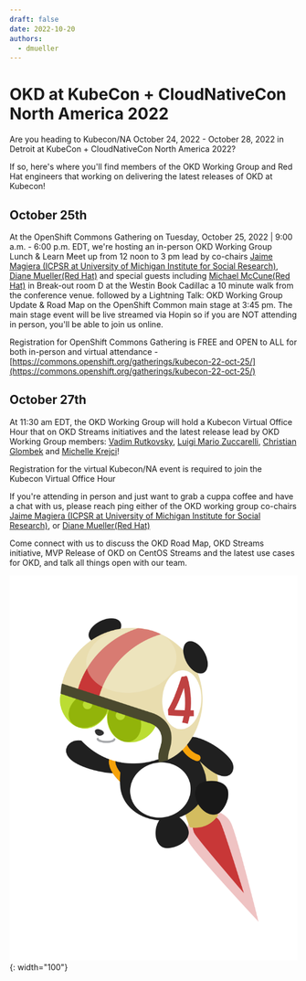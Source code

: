 ```yaml
---
draft: false
date: 2022-10-20
authors:
  - dmueller
---
```


# OKD at KubeCon + CloudNativeCon North America 2022

<!--- cSpell:ignore dmueller Kubecon Magiera ICPSR McCune Westin Hopin Vadim Rutkovsky Zuccarelli Glombek Krejci -->

Are you heading to Kubecon/NA October 24, 2022 - October 28, 2022 in Detroit at KubeCon + CloudNativeCon North America 2022?

<!-- more -->

If so, here's where you'll find members of the OKD Working Group and Red Hat engineers that working on delivering the latest releases of OKD at Kubecon!

## October 25th

At the OpenShift Commons Gathering on Tuesday, October 25, 2022 | 9:00 a.m. - 6:00 p.m. EDT, we're hosting an in-person OKD Working Group Lunch & Learn Meet up from 12 noon to 3 pm lead by co-chairs [Jaime Magiera (ICPSR at University of Michigan Institute for Social Research)](https://github.com/JaimeMagiera), [Diane Mueller(Red Hat)](https://github.com/dmueller2001) and special guests including [Michael McCune(Red Hat)](https://github.com/elmiko) in Break-out room D at the Westin Book Cadillac a 10 minute walk from the conference venue.
followed by a Lightning Talk: OKD Working Group Update & Road Map on the OpenShift Common main stage at 3:45 pm. The main stage event will be live streamed via Hopin so if you are NOT attending in person, you'll be able to join us online.

Registration for OpenShift Commons Gathering is FREE and OPEN to ALL for both in-person and virtual attendance - [https://commons.openshift.org/gatherings/kubecon-22-oct-25/](https://commons.openshift.org/gatherings/kubecon-22-oct-25/)

## October 27th

At 11:30 am EDT, the OKD Working Group will hold a Kubecon Virtual Office Hour that on OKD Streams initiatives and the latest release lead by OKD Working Group members:
[Vadim Rutkovsky](https://github.com/vrutkovs), [Luigi Mario Zuccarelli](https://github.com/lmzuccarelli), [Christian Glombek](https://github.com/LorbusChris) and [Michelle Krejci](https://github.com/craychee)!

Registration for the virtual Kubecon/NA event is required to join the Kubecon Virtual Office Hour

If you're attending in person and just want to grab a cuppa coffee and have a chat with us, please reach ping either of the OKD working group co-chairs [Jaime Magiera (ICPSR at University of Michigan Institute for Social Research)](https://twitter.com/jaime4a2), or [Diane Mueller(Red Hat)](https://twitter.com/pythondj)

Come connect with us to discuss the OKD Road Map, OKD Streams initiative, MVP Release of OKD on CentOS Streams and the latest use cases for OKD, and talk all things open with our team.

![Panda rocketeer](img/okd-panda-flat_rocketeer_with_number.svg){: width="100"}
